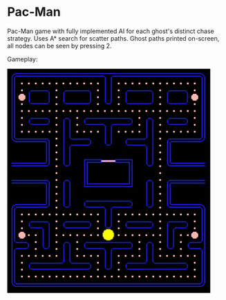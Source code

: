 # Pac-Man
Pac-Man game with fully implemented AI for each ghost's distinct chase strategy. Uses A* search for scatter paths. Ghost paths printed on-screen, all nodes can be seen by pressing 2.

Gameplay:

<img src="/gameplay.gif" alt="Gameplay"/>
